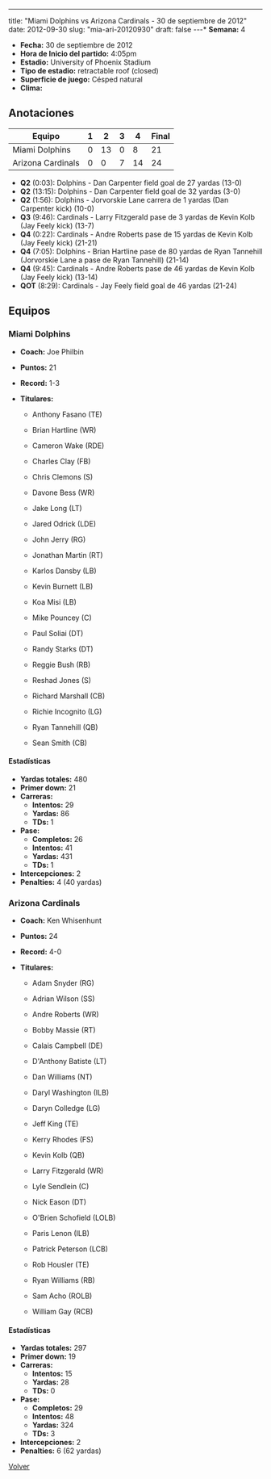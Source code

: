 ---
title: "Miami Dolphins vs Arizona Cardinals - 30 de septiembre de 2012"
date: 2012-09-30
slug: "mia-ari-20120930"
draft: false
---* **Semana:** 4
* **Fecha:** 30 de septiembre de 2012
* **Hora de Inicio del partido:** 4:05pm
* **Estadio:** University of Phoenix Stadium
* **Tipo de estadio:** retractable roof (closed)
* **Superficie de juego:** Césped natural
* **Clima:** 




## Anotaciones
| Equipo | 1 | 2 | 3 | 4 | Final |
|--------|---|---|---|---|-------|
| Miami Dolphins  | 0 | 13 | 0 | 8  | 21 |
| Arizona Cardinals  | 0 | 0 | 7 | 14  | 24 |
* **Q2** (0:03): Dolphins - Dan Carpenter field goal de 27 yardas (13-0)
* **Q2** (13:15): Dolphins - Dan Carpenter field goal de 32 yardas (3-0)
* **Q2** (1:56): Dolphins - Jorvorskie Lane carrera de 1 yardas (Dan Carpenter kick) (10-0)
* **Q3** (9:46): Cardinals - Larry Fitzgerald pase de 3 yardas de Kevin Kolb (Jay Feely kick) (13-7)
* **Q4** (0:22): Cardinals - Andre Roberts pase de 15 yardas de Kevin Kolb (Jay Feely kick) (21-21)
* **Q4** (7:05): Dolphins - Brian Hartline pase de 80 yardas de Ryan Tannehill (Jorvorskie Lane a pase de Ryan Tannehill) (21-14)
* **Q4** (9:45): Cardinals - Andre Roberts pase de 46 yardas de Kevin Kolb (Jay Feely kick) (13-14)
* **QOT** (8:29): Cardinals - Jay Feely field goal de 46 yardas (21-24)


## Equipos


### Miami Dolphins
* **Coach:** Joe Philbin
* **Puntos:** 21
* **Record:** 1-3
* **Titulares:** 

  * Anthony Fasano (TE) 

  * Brian Hartline (WR) 

  * Cameron Wake (RDE) 

  * Charles Clay (FB) 

  * Chris Clemons (S) 

  * Davone Bess (WR) 

  * Jake Long (LT) 

  * Jared Odrick (LDE) 

  * John Jerry (RG) 

  * Jonathan Martin (RT) 

  * Karlos Dansby (LB) 

  * Kevin Burnett (LB) 

  * Koa Misi (LB) 

  * Mike Pouncey (C) 

  * Paul Soliai (DT) 

  * Randy Starks (DT) 

  * Reggie Bush (RB) 

  * Reshad Jones (S) 

  * Richard Marshall (CB) 

  * Richie Incognito (LG) 

  * Ryan Tannehill (QB) 

  * Sean Smith (CB) 

#### Estadísticas
* **Yardas totales:** 480
* **Primer down:** 21
* **Carreras:**
  * **Intentos:** 29
  * **Yardas:** 86
  * **TDs:** 1
* **Pase:**
  * **Completos:** 26
  * **Intentos:** 41
  * **Yardas:** 431
  * **TDs:** 1
* **Intercepciones:** 2
* **Penalties:** 4 (40 yardas)

### Arizona Cardinals
* **Coach:** Ken Whisenhunt
* **Puntos:** 24
* **Record:** 4-0
* **Titulares:** 

  * Adam Snyder (RG) 

  * Adrian Wilson (SS) 

  * Andre Roberts (WR) 

  * Bobby Massie (RT) 

  * Calais Campbell (DE) 

  * D'Anthony Batiste (LT) 

  * Dan Williams (NT) 

  * Daryl Washington (ILB) 

  * Daryn Colledge (LG) 

  * Jeff King (TE) 

  * Kerry Rhodes (FS) 

  * Kevin Kolb (QB) 

  * Larry Fitzgerald (WR) 

  * Lyle Sendlein (C) 

  * Nick Eason (DT) 

  * O'Brien Schofield (LOLB) 

  * Paris Lenon (ILB) 

  * Patrick Peterson (LCB) 

  * Rob Housler (TE) 

  * Ryan Williams (RB) 

  * Sam Acho (ROLB) 

  * William Gay (RCB) 

#### Estadísticas
* **Yardas totales:** 297
* **Primer down:** 19
* **Carreras:**
  * **Intentos:** 15
  * **Yardas:** 28
  * **TDs:** 0
* **Pase:**
  * **Completos:** 29
  * **Intentos:** 48
  * **Yardas:** 324
  * **TDs:** 3
* **Intercepciones:** 2
* **Penalties:** 6 (62 yardas)


[Volver](/historia/2012)
